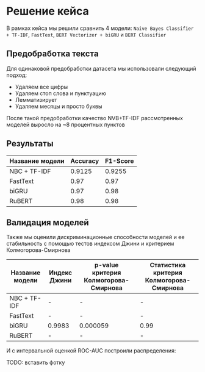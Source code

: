 # Решение кейса

В рамках кейса мы решили сравнить 4 модели: `Naive Bayes Classifier + TF-IDF`, `FastText`, `BERT Vectorizer + biGRU` и `BERT Classifier`

## Предобработка текста

Для одинаковой предобработки датасета мы использовали следующий подход:
- Удаляем все цифры
- Удаляем стоп слова и пунктуацию
- Лемматизирует
- Удаляем месяцы и просто буквы

После такой предобработки качество NVB+TF-IDF рассмотренных моделей выросло на ~8 процентных пунктов

## Результаты

|Название модели|Accuracy|F1-Score|
|---|---|---|
|NBC + TF-IDF|0.9125|0.9255|
|FastText| 0.97 | 0.97 |
|biGRU| 0.97 | 0.98 |
|RuBERT| 0.98 | 0.98 |

## Валидация моделей

Также мы оценили дискриминационные способности моделей и ее стабильность с помощью тестов индексом Джини и критерием Колмогорова-Смирнова

|Название модели|Индекс Джини|p-value критерия Колмогорова-Смирнова|Статистика критерия Колмогорова-Смирнова|
|---|---|---|---|
|NBC + TF-IDF| - | - | - |
|FastText| - | - | - |
|biGRU| 0.9983 | 0.000059 | 0.99 |
|RuBERT| - | - | - |

И с интервальной оценкой ROC-AUC построили распределения:

TODO: вставить фотку
